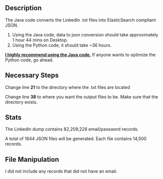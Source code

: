 ## Description

The Java code converts the LinkedIn .txt files into ElasticSearch compliant JSON.

1. Using the Java code, data to json conversion should take approximately 1 hour 44 mins on Desktop.
2. Using the Python code, it should take ~36 hours. 

<b><u>I highly recommend using the Java code.</u></b> If anyone wants to optimize the Python code, go ahead.  

## Necessary Steps

Change line <b>21</b> to the directory where the .txt files are located

Change line <b>38</b> to where you want the output files to be. Make sure that the directory exists.

## Stats 

The LinkedIn dump contains 82,209,228 email/password records. 

A total of 1644 JSON files will be generated. Each file contains 14,500 records.

## File Manipulation

I did not include any records that did not have an email.

